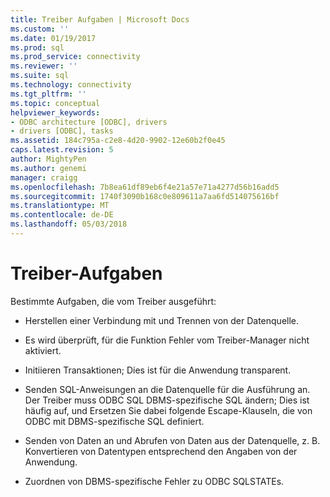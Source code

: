 ```yaml
---
title: Treiber Aufgaben | Microsoft Docs
ms.custom: ''
ms.date: 01/19/2017
ms.prod: sql
ms.prod_service: connectivity
ms.reviewer: ''
ms.suite: sql
ms.technology: connectivity
ms.tgt_pltfrm: ''
ms.topic: conceptual
helpviewer_keywords:
- ODBC architecture [ODBC], drivers
- drivers [ODBC], tasks
ms.assetid: 184c795a-c2e8-4d20-9902-12e60b2f0e45
caps.latest.revision: 5
author: MightyPen
ms.author: genemi
manager: craigg
ms.openlocfilehash: 7b8ea61df89eb6f4e21a57e71a4277d56b16add5
ms.sourcegitcommit: 1740f3090b168c0e809611a7aa6fd514075616bf
ms.translationtype: MT
ms.contentlocale: de-DE
ms.lasthandoff: 05/03/2018
---
```

# <a name="driver-tasks"></a>Treiber-Aufgaben
Bestimmte Aufgaben, die vom Treiber ausgeführt:  
  
-   Herstellen einer Verbindung mit und Trennen von der Datenquelle.  
  
-   Es wird überprüft, für die Funktion Fehler vom Treiber-Manager nicht aktiviert.  
  
-   Initiieren Transaktionen; Dies ist für die Anwendung transparent.  
  
-   Senden SQL-Anweisungen an die Datenquelle für die Ausführung an. Der Treiber muss ODBC SQL DBMS-spezifische SQL ändern; Dies ist häufig auf, und Ersetzen Sie dabei folgende Escape-Klauseln, die von ODBC mit DBMS-spezifische SQL definiert.  
  
-   Senden von Daten an und Abrufen von Daten aus der Datenquelle, z. B. Konvertieren von Datentypen entsprechend den Angaben von der Anwendung.  
  
-   Zuordnen von DBMS-spezifische Fehler zu ODBC SQLSTATEs.
